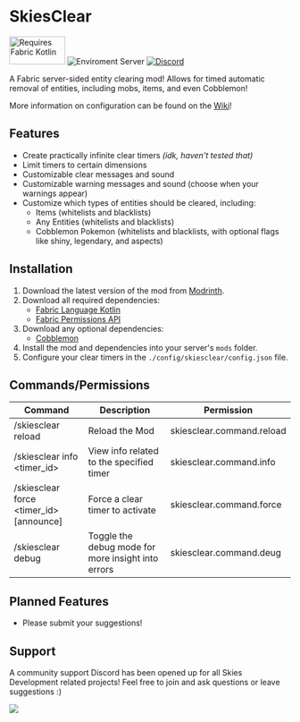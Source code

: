 # SkiesClear
<img width="100" height="50" src="https://i.imgur.com/c1DH9VL.png" alt="Requires Fabric Kotlin"/> <img src="https://img.shields.io/badge/Enviroment-Server-purple" alt="Enviroment Server"> <a href="https://discord.gg/invite/cgBww275Fg" rel="noopener nofollow ugc"><img src="https://img.shields.io/discord/1158447623989116980?color=blue&amp;logo=discord&amp;label=Discord" alt="Discord"></a>

A Fabric server-sided entity clearing mod! Allows for timed automatic removal of entities, including mobs, items, and even Cobblemon!

More information on configuration can be found on the [Wiki](https://github.com/PokeSkies/SkiesClear/wiki)!

## Features
- Create practically infinite clear timers *(idk, haven't tested that)*
- Limit timers to certain dimensions
- Customizable clear messages and sound
- Customizable warning messages and sound (choose when your warnings appear)
- Customize which types of entities should be cleared, including:
  - Items (whitelists and blacklists)
  - Any Entities (whitelists and blacklists)
  - Cobblemon Pokemon (whitelists and blacklists, with optional flags like shiny, legendary, and aspects)

## Installation
1. Download the latest version of the mod from [Modrinth](https://modrinth.com/mod/skiesclear).
2. Download all required dependencies:
   - [Fabric Language Kotlin](https://modrinth.com/mod/fabric-language-kotlin) 
   - [Fabric Permissions API](https://github.com/PokeSkies/fabric-permissions-api)
3. Download any optional dependencies:
   - [Cobblemon](https://modrinth.com/mod/cobblemon)
4. Install the mod and dependencies into your server's `mods` folder.
5. Configure your clear timers in the `./config/skiesclear/config.json` file.

## Commands/Permissions
| Command                                 | Description                                        | Permission                |
|-----------------------------------------|----------------------------------------------------|---------------------------|
| /skiesclear reload                      | Reload the Mod                                     | skiesclear.command.reload |
| /skiesclear info <timer_id>             | View info related to the specified timer           | skiesclear.command.info   |
| /skiesclear force <timer_id> [announce] | Force a clear timer to activate                    | skiesclear.command.force  |
| /skiesclear debug                       | Toggle the debug mode for more insight into errors | skiesclear.command.deug   |

## Planned Features
- Please submit your suggestions!

## Support
A community support Discord has been opened up for all Skies Development related projects! Feel free to join and ask questions or leave suggestions :)

<a class="discord-widget" href="https://discord.gg/cgBww275Fg" title="Join us on Discord"><img src="https://discordapp.com/api/guilds/1158447623989116980/embed.png?style=banner2"></a>
